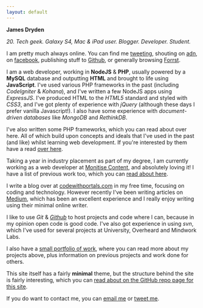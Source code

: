 ```yaml
---
layout: default
---
```


**James Dryden**

*20. Tech geek. Galaxy S4, Mac & iPad user. Blogger. Developer. Student.*

I am pretty much always online. You can find me [tweeting][twitter], shouting on [adn](//alpha.app.net/jdrydn), on [facebook](//facebook.com/jdrydn), publishing stuff to [Github][github], or generally browsing [Forrst](//forrst.me/jdrydn).

I am a web developer, working in **NodeJS** & **PHP**, usually powered by a **MySQL** database and outputting **HTML** and brought to life using **JavaScript**. I've used various PHP frameworks in the past (including *CodeIgniter* & *Kohana*), and I've written a few NodeJS apps using *ExpressJS*. I've produced HTML to the *HTML5* standard and styled with *CSS3*, and I've got plenty of experience with *jQuery* (although these days I prefer vanilla Javascript!). I also have some experience with *document-driven databases* like *MongoDB* and *RethinkDB*.

I've also written some PHP frameworks, which you can read about over here. All of which build upon concepts and ideals that I've used in the past (and like) whilst learning web development. If you're interested by them have a read [over here](./php-frameworks.html).

Taking a year in industry placement as part of my degree, I am currently working as a web developer at [Monitise Content][markcomedia], and absolutely loving it! I have a list of previous work too, which you can [read about here](./previous-work.html).

I write a blog over at [codewithportals.com](//codewithportals.com) in my free time, focusing on coding and technology. However recently I've been writing articles on [Medium][medium], which has been an excellent experience and I really enjoy writing using their minimal online writer.

I like to use *Git* & *[Github][github]* to host projects and code where I can, because in my opinion open code is good code. I've also got experience in using *svn*, which I've used for several projects at University, Overheard and Mindwork Labs.

I also have a [small portfolio of work](./portfolio.html), where you can read more about my projects above, plus information on previous projects and work done for others.

This site itself has a fairly **minimal** theme, but the structure behind the site is fairly interesting, which you can [read about on the GitHub repo page for this site](//github.com/jdrydn/jdrydn.github.io#about-this-site).

If you do want to contact me, you can [email me](mailto:james@jdrydn.com) or [tweet me][twitter].

[github]:  //github.com/jdrydn
[markcomedia]: http://markcomedia.com
[medium]: //medium.com/@jdrydn
[twitter]: //twitter.com/jdrydn

